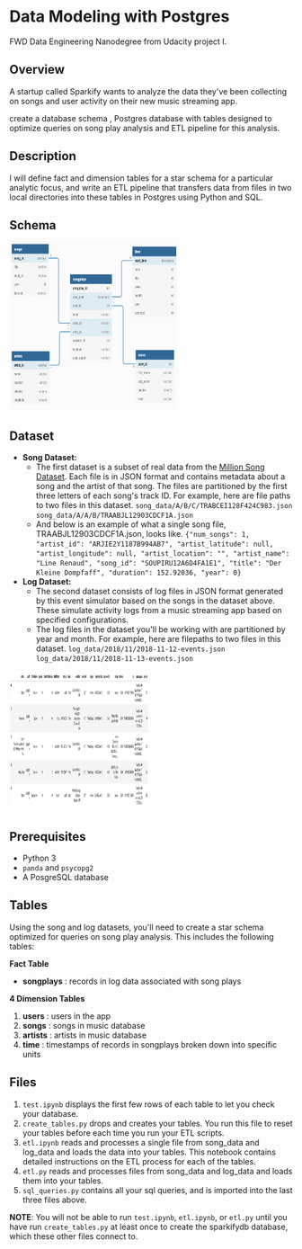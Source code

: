# Data Modeling with Postgres

FWD Data Engineering Nanodegree from Udacity project I.

## Overview

A startup called Sparkify wants to analyze the data they've been collecting on songs and user activity on their new music streaming app. 

create a database schema , Postgres database with tables designed to optimize queries on song play analysis and ETL pipeline for this analysis.

## Description
I will define fact and dimension tables for a star schema for a particular analytic focus, and write an ETL pipeline that transfers data from files in two local directories into these tables in Postgres using Python and SQL.

## Schema

<img src="erd-diagram.png" alt="image not found" width="300" height="300"/>

## Dataset
* **Song Dataset:**
  - The first dataset is a subset of real data from the [Million Song Dataset](http://millionsongdataset.com/). 
   Each file is in JSON format and contains metadata about a song and the 
   artist of that song. The files are partitioned by the first three letters of 
   each song's track ID. For example, here are file paths to two files in this 
   dataset.
`song_data/A/B/C/TRABCEI128F424C983.json
song_data/A/A/B/TRAABJL12903CDCF1A.json`
  - And below is an example of what a single song file, TRAABJL12903CDCF1A.json, looks like.
`{"num_songs": 1, "artist_id": "ARJIE2Y1187B994AB7", "artist_latitude": null, "artist_longitude": null, "artist_location": "", "artist_name": "Line Renaud", "song_id": "SOUPIRU12A6D4FA1E1", "title": "Der Kleine Dompfaff", "duration": 152.92036, "year": 0}`
* **Log Dataset:**
  - The second dataset consists of log files in JSON format generated by this event simulator based on the songs in the dataset above. These simulate activity logs from a music streaming app based on specified configurations.
  - The log files in the dataset you'll be working with are partitioned by year and month. For example, here are filepaths to two files in this dataset.
`log_data/2018/11/2018-11-12-events.json
log_data/2018/11/2018-11-13-events.json`

<img src="log-data.png" alt="image not found" width="250" height="250"/>

## Prerequisites

* Python 3
* `panda` and `psycopg2`
* A PosgreSQL database

## Tables
Using the song and log datasets, you'll need to create a star schema optimized for queries on song play analysis. This includes the following tables: 

**Fact Table**

- **songplays** : records in log data associated with song plays

**4 Dimension Tables**

1. **users** : users in the app
2. **songs** : songs in music database
3. **artists** : artists in music database
4. **time** : timestamps of records in songplays broken down into specific units

## Files
1. `test.ipynb` displays the first few rows of each table to let you check your database.
2. `create_tables.py` drops and creates your tables. You run this file to reset your tables before each time you run your ETL scripts.
3. `etl.ipynb` reads and processes a single file from song_data and log_data and loads the data into your tables. This notebook contains detailed instructions on the ETL process for each of the tables.
4. `etl.py` reads and processes files from song_data and log_data and loads them into your tables.
5. `sql_queries.py` contains all your sql queries, and is imported into the last three files above.


**NOTE**: You will not be able to run `test.ipynb`, `etl.ipynb`, or `etl.py` until you have run `create_tables.py` at least once to create the sparkifydb database, which these other files connect to.